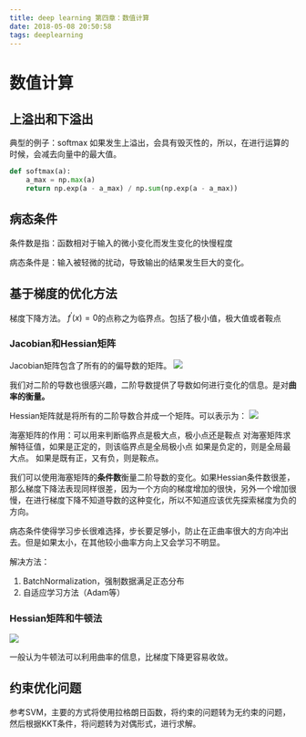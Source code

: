 ```yaml
---
title: deep learning 第四章：数值计算
date: 2018-05-08 20:50:58
tags: deeplearning
---
```

# 数值计算
## 上溢出和下溢出
典型的例子：softmax
如果发生上溢出，会具有毁灭性的，所以，在进行运算的时候，会减去向量中的最大值。

```python
def softmax(a):
    a_max = np.max(a)
    return np.exp(a - a_max) / np.sum(np.exp(a - a_max))
```
<!-- more -->

## 病态条件
条件数是指：函数相对于输入的微小变化而发生变化的快慢程度

病态条件是：输入被轻微的扰动，导致输出的结果发生巨大的变化。

## 基于梯度的优化方法
梯度下降方法。
$f^{'}(x)=0$的点称之为临界点。包括了极小值，极大值或者鞍点

### Jacobian和Hessian矩阵
Jacobian矩阵包含了所有的的偏导数的矩阵。
![](https://ws4.sinaimg.cn/large/006tKfTcgy1fr48pfzla7j30cw0a1gli.jpg)

我们对二阶的导数也很感兴趣，二阶导数提供了导数如何进行变化的信息。是对**曲率的衡量。**

Hessian矩阵就是将所有的二阶导数合并成一个矩阵。可以表示为：
![](https://ws1.sinaimg.cn/large/006tKfTcgy1fr48q3mdggj30l20k5t8v.jpg)

海塞矩阵的作用：可以用来判断临界点是极大点，极小点还是鞍点
对海塞矩阵求解特征值，如果是正定的，则该临界点是全局极小点
如果是负定的，则是全局最大点。
如果是既有正，又有负，则是鞍点。


我们可以使用海塞矩阵的**条件数**衡量二阶导数的变化。如果Hessian条件数很差，那么梯度下降法表现同样很差，因为一个方向的梯度增加的很快，另外一个增加很慢，在进行梯度下降不知道导数的这种变化，所以不知道应该优先探索梯度为负的方向。

病态条件使得学习步长很难选择，步长要足够小，防止在正曲率很大的方向冲出去。但是如果太小，在其他较小曲率方向上又会学习不明显。

解决方法：
1. BatchNormalization，强制数据满足正态分布
2. 自适应学习方法（Adam等）

### Hessian矩阵和牛顿法
![](https://ws3.sinaimg.cn/large/006tKfTcgy1fr4931n9hmj30h009l3ym.jpg)

一般认为牛顿法可以利用曲率的信息，比梯度下降更容易收敛。



## 约束优化问题
参考SVM，主要的方式将使用拉格朗日函数，将约束的问题转为无约束的问题，然后根据KKT条件，将问题转为对偶形式，进行求解。